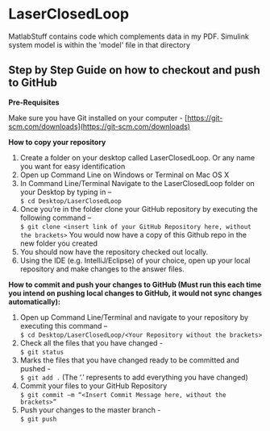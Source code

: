 # LaserClosedLoop

MatlabStuff contains code which complements data in my PDF.
Simulink system model is within the 'model' file in that directory

## **Step by Step Guide on how to checkout and push to GitHub**
 
**Pre-Requisites**
 
Make sure you have Git installed on your computer - [https://git-scm.com/downloads](https://git-scm.com/downloads)
 
**How to copy your repository**
 
1. Create a folder on your desktop called LaserClosedLoop. Or any name you want for easy identification
3. Open up Command Line on Windows or Terminal on Mac OS X
4.  In Command Line/Terminal Navigate to the LaserClosedLoop folder on your Desktop by typing in –  
 `$ cd Desktop/LaserClosedLoop`
5. Once you’re in the folder clone your GitHub repository by executing the following command –  
 `$ git clone <insert link of your GitHub Repository here, without the brackets>`
 You would now have a copy of this Github repo in the new folder you created
6. You should now have the repository checked out locally.
7. Using the IDE (e.g. IntelliJ/Eclipse) of your choice, open up your local repository and make changes to the answer files.
 
**How to commit and push your changes to GitHub (Must run this each time you intend on pushing local changes to GitHub, it would not sync changes automatically):**
 
1. Open up Command Line/Terminal and navigate to your repository by executing this command –  
`$ cd Desktop/LaserClosedLoop/<Your Repository without the brackets>`
2.  Check all the files that you have changed -  
`$ git status`
3. Marks the files that you have changed ready to be committed and pushed -  
`$ git add .` (The ‘.’ represents to add everything you have changed)
4. Commit your files to your GitHub Repository  
`$ git commit –m “<Insert Commit Message here, without the brackets>”`
5. Push your changes to the master branch -  
`$ git push`
